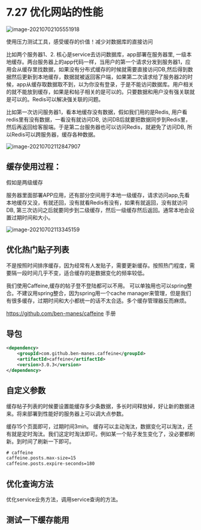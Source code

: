 # 7.27  优化网站的性能 

![image-20210702105551918](https://gitee.com/RichardCheng_5ecf/cloudimage/raw/master/img/image-20210702105551918.png)

使用压力测试工具，感受缓存的价值！减少对数据库的直接访问

比如两个服务器1、2. 核心是service去访问数据库，app部署在服务器里, 一级本地缓存。两台服务器上的app代码一样，当用户的第一个请求分发到服务器1，应用会从缓存里找数据，如果没有分布式缓存的时候就需要直接访问DB,然后得到数据然后更新到本地缓存，数据就被返回客户端，如果第二次请求给了服务器2的时候，app从缓存取数据取不到，以为你没有登录，于是不能访问数据库。用户相关的就不能放到缓存，如果是和帖子相关的是可以的。只要数据和用户没有强关联就是可以的。Redis可以解决强关联的问题。

比如第一次访问服务器1，看本地缓存没有数据，假如我们用的是Redis, 用户看redis里有没有数据，一看没有就访问DB, 访问DB后就要把数据同步到Redis里，然后再返回给客服端。于是第二台服务器也可以访问Redis，就避免了访问DB, 所以Redis可以跨服务器，缓存各种数据。

![image-20210702112847907](https://gitee.com/RichardCheng_5ecf/cloudimage/raw/master/img/image-20210702112847907.png)

## 缓存使用过程：

假如是两级缓存

服务器里面部署APP应用，还有部分空间用于本地一级缓存，请求访问app,先看本地缓存又没，有就还回，没有就看Redis有没有，如果有就返回，没有就访问DB, 第三次访问之后就要同步到二级缓存，然后一级缓存然后返回。通常本地会设置过期时间和大小。

![image-20210702113345159](https://gitee.com/RichardCheng_5ecf/cloudimage/raw/master/img/image-20210702113345159.png)



## 优化热门贴子列表

不是按照时间排序缓存，因为经常有人发贴子，需要更新缓存。按照热门程度，需要隔一段时间几乎不变，适合缓存的是数据变化的频率较低。 

我们使用Caffeine,缓存的帖子登不登陆都可以不用。 可以单独用也可以spring整合。不建议用spring整合，因为spring用一个cache manager来管理，但是我们有很多缓存，过期时间和大小都统一的话不太合适。多个缓存管理器反而麻烦。

https://github.com/ben-manes/caffeine 手册

## 导包

```xml
<dependency>
    <groupId>com.github.ben-manes.caffeine</groupId>
    <artifactId>caffeine</artifactId>
    <version>3.0.3</version>
</dependency>

```

## 自定义参数

缓存帖子列表的时候要设置能缓存多少条数据，多长时间释放掉，好让新的数据进来。将来部署到性能好的服务器上可以调大点参数。 

缓存15个页面即可，过期时间3min。 缓存可以主动淘汰，数据变化可以淘汰，还有就是定时淘汰。我们这定时淘汰即可。例如某一个贴子发生变化了，没必要都刷新。到时间了刷新一下即可。

```xml
# caffeine
caffeine.posts.max-size=15
caffeine.posts.expire-seconds=180
```

## 优化查询方法

优化service业务方法，调用service查询的方法。



## 测试一下缓存能用

































